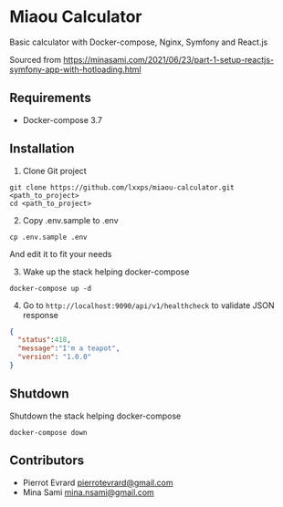 # Miaou Calculator

Basic calculator with Docker-compose, Nginx, Symfony and React.js

Sourced from https://minasami.com/2021/06/23/part-1-setup-reactjs-symfony-app-with-hotloading.html

## Requirements

- Docker-compose 3.7

## Installation

1. Clone Git project
```shell
git clone https://github.com/lxxps/miaou-calculator.git <path_to_project>
cd <path_to_project>
```

2. Copy .env.sample to .env
```shell
cp .env.sample .env
```
And edit it to fit your needs

3. Wake up the stack helping docker-compose
```shell
docker-compose up -d
```

4. Go to `http://localhost:9090/api/v1/healthcheck` to validate JSON response
```json
{
  "status":418,
  "message":"I'm a teapot",
  "version": "1.0.0"
}
```

## Shutdown

Shutdown the stack helping docker-compose
```shell
docker-compose down
```


## Contributors

- Pierrot Evrard <pierrotevrard@gmail.com>
- Mina Sami <mina.nsami@gmail.com>